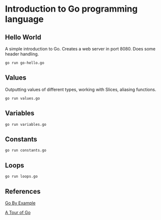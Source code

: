 # Introduction to Go programming language

## Hello World

A simple introduction to Go. Creates a web server in port 8080. Does some header handling.

`go run go-hello.go`

## Values

Outputting values of different types, working with Slices, aliasing functions.

`go run values.go`

## Variables

`go run variables.go`

## Constants

`go run constants.go`

## Loops

`go run loops.go`

## References

[Go By Example](https://www.gobyexample.com)

[A Tour of Go](https://tour.golang.org/welcome/1)